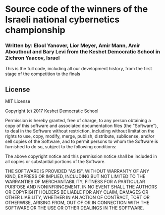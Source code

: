 # Source code of the winners of the Israeli national cybernetics championship


### Written by: Elool Yanover, Lior Meyer, Amir Mann, Amir Aboutboul and Bary Levi from the Keshet Democratic School in Zichron Yaacov, Israel
This is the full code, including all our development history, from the first stage of the competition to the finals

## License 
MIT License

Copyright (c) 2017 Keshet Democratic School

Permission is hereby granted, free of charge, to any person obtaining a copy
of this software and associated documentation files (the "Software"), to deal
in the Software without restriction, including without limitation the rights
to use, copy, modify, merge, publish, distribute, sublicense, and/or sell
copies of the Software, and to permit persons to whom the Software is
furnished to do so, subject to the following conditions:

The above copyright notice and this permission notice shall be included in all
copies or substantial portions of the Software.

THE SOFTWARE IS PROVIDED "AS IS", WITHOUT WARRANTY OF ANY KIND, EXPRESS OR
IMPLIED, INCLUDING BUT NOT LIMITED TO THE WARRANTIES OF MERCHANTABILITY,
FITNESS FOR A PARTICULAR PURPOSE AND NONINFRINGEMENT. IN NO EVENT SHALL THE
AUTHORS OR COPYRIGHT HOLDERS BE LIABLE FOR ANY CLAIM, DAMAGES OR OTHER
LIABILITY, WHETHER IN AN ACTION OF CONTRACT, TORT OR OTHERWISE, ARISING FROM,
OUT OF OR IN CONNECTION WITH THE SOFTWARE OR THE USE OR OTHER DEALINGS IN THE
SOFTWARE.
